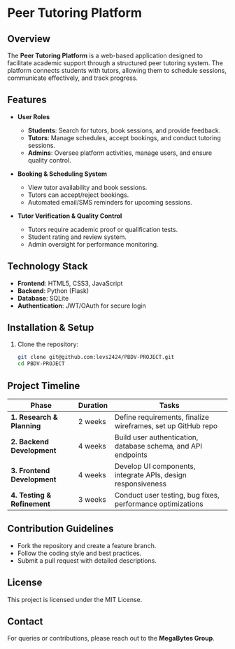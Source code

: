 # Peer Tutoring Platform

## Overview
The **Peer Tutoring Platform** is a web-based application designed to facilitate academic support through a structured peer tutoring system. The platform connects students with tutors, allowing them to schedule sessions, communicate effectively, and track progress.

## Features
- **User Roles**
  - **Students**: Search for tutors, book sessions, and provide feedback.
  - **Tutors**: Manage schedules, accept bookings, and conduct tutoring sessions.
  - **Admins**: Oversee platform activities, manage users, and ensure quality control.

- **Booking & Scheduling System**
  - View tutor availability and book sessions.
  - Tutors can accept/reject bookings.
  - Automated email/SMS reminders for upcoming sessions.

- **Tutor Verification & Quality Control**
  - Tutors require academic proof or qualification tests.
  - Student rating and review system.
  - Admin oversight for performance monitoring.

## Technology Stack
- **Frontend**: HTML5, CSS3, JavaScript
- **Backend**: Python (Flask)
- **Database**: SQLite
- **Authentication**: JWT/OAuth for secure login

## Installation & Setup
1. Clone the repository:
   ```sh
   git clone git@github.com:levs2424/PBDV-PROJECT.git
   cd PBDV-PROJECT
   ```
<!--
2. Set up a virtual environment and install dependencies:
   ```sh
   python -m venv venv
   source venv/bin/activate  # On Windows use: venv\Scripts\activate
   pip install -r requirements.txt
   ```
3. Run the development server:
   ```sh
   flask run
   ```
4. Access the platform at `http://127.0.0.1:5000/`.-->

## Project Timeline
| Phase | Duration | Tasks |
|--------|------------|---------------------|
| **1. Research & Planning** | 2 weeks | Define requirements, finalize wireframes, set up GitHub repo |
| **2. Backend Development** | 4 weeks | Build user authentication, database schema, and API endpoints |
| **3. Frontend Development** | 4 weeks | Develop UI components, integrate APIs, design responsiveness |
| **4. Testing & Refinement** | 3 weeks | Conduct user testing, bug fixes, performance optimizations |

## Contribution Guidelines
- Fork the repository and create a feature branch.
- Follow the coding style and best practices.
- Submit a pull request with detailed descriptions.

## License
This project is licensed under the MIT License.

## Contact
For queries or contributions, please reach out to the **MegaBytes Group**.

